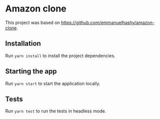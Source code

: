 # Amazon clone

This project was based on https://github.com/emmanuelhashy/amazon-clone.

## Installation

Run `yarn install` to install the project dependencies.

## Starting the app

Run `yarn start` to start the application locally.

## Tests

Run `yarn test` to run the tests in headless mode.
